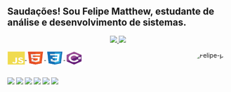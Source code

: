 ## Saudações! Sou Felipe Matthew, estudante de análise e desenvolvimento de sistemas.
<div align="center">
  <a href="https://github.com/FelipeMatthew"> 
  <img height="120em" src="https://github-readme-stats.vercel.app/api?username=FelipeMatthew&show_icons=true&theme=dark&include_all_commits=true&count_private=true"/>
  <img height="120em" src="https://github-readme-stats.vercel.app/api/top-langs/?username=FelipeMatthew&layout=compact&langs_count=7&theme=dark"/>
</div>
    
  <div style="display: inline_block"><br>
  <img align="center" alt="Felipe-Js" height="30" width="40" src="https://raw.githubusercontent.com/devicons/devicon/master/icons/javascript/javascript-plain.svg">
  <img align="center" alt="Felipe-HTML" height="30" width="40" src="https://raw.githubusercontent.com/devicons/devicon/master/icons/html5/html5-original.svg">
  <img align="center" alt="Felipe-CSS" height="30" width="40" src="https://raw.githubusercontent.com/devicons/devicon/master/icons/css3/css3-original.svg">
  <img align="center" alt="Felipe-Csharp" height="30" width="40" src="https://raw.githubusercontent.com/devicons/devicon/master/icons/csharp/csharp-original.svg"> 
   <img align="right" alt="Felipe-pic" height="150" style="border-radius:50px;" src="https://media.discordapp.net/attachments/808920380021538877/958804690722766908/download20220303154130.png?width=499&height=499">
  </div>
  
  ##
  
  <div>
  
  <a href="https://www.instagram.com/felpsnova_/" target="_blank"><img src="https://img.shields.io/badge/Instagram-E4405F?style=for-the-badge&logo=instagram&logoColor=white" target="_blank"></a>
<a href="https://twitter.com/felpsnova" target="_blank"><img src="https://img.shields.io/badge/Twitter-1DA1F2?style=for-the-badge&logo=twitter&logoColor=white"></a>
      <a href="https://wa.me/qr/DTBOKORAFZGHE1" target="_blank"><img src="https://img.shields.io/badge/WhatsApp-25D366?style=for-the-badge&logo=whatsapp&logoColor=white" target="_blank"></a>
     <a href="https://www.facebook.com/felipe.matthew" target="_blank"><img src="https://img.shields.io/badge/Facebook-1877F2?style=for-the-badge&logo=facebook&logoColor=white" target="_blank"></a>
     <a href = "mailto:felipematthewnascimento@gmail.com"><img src="https://img.shields.io/badge/-Gmail-%23333?style=for-the-badge&logo=gmail&logoColor=white" destino ="_blank"></a>
     <a href = "https://www.linkedin.com/in/felipe-matthew-8312b421b"><img src="https://img.shields.io/badge/LinkedIn-0077B5?style=for-the-badge&logo=linkedin&logoColor=white"></a>
    
    
  </div>
  
 
